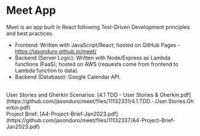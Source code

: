 # Meet App
Meet is an app built in React following Test-Driven Development principles and best practices. 
- Frontend: Written with JavaScript/React; hosted on GitHub Pages - https://jasonduro.github.io/meet/
- Backend (Server Logic): Written with Node/Express as Lambda functions (FaaS); hosted on AWS (requests come from frontend to Lambda function to data).
- Backend (Database): Google Calendar API.
<br>
User Stories and Gherkin Scenarios: 
[4.1 TDD - User Stories & Gherkin.pdf](https://github.com/jasonduro/meet/files/11132331/4.1.TDD.-.User.Stories.Gherkin.pdf)
<br>
Project Brief: 
[A4-Project-Brief-Jan2023.pdf](https://github.com/jasonduro/meet/files/11132337/A4-Project-Brief-Jan2023.pdf)
